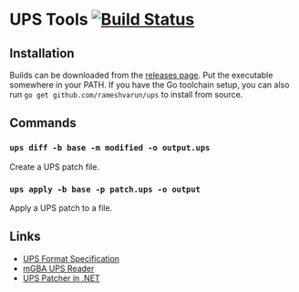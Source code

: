 # UPS Tools [![Build Status](https://travis-ci.org/rameshvarun/ups.svg)](https://travis-ci.org/rameshvarun/ups)

## Installation

Builds can be downloaded from the [releases page](https://github.com/rameshvarun/ups/releases/latest). Put the executable somewhere in your PATH. If you have the Go toolchain setup, you can also run `go get github.com/rameshvarun/ups` to install from source.

## Commands

### `ups diff -b base -m modified -o output.ups`
Create a UPS patch file.

### `ups apply -b base -p patch.ups -o output`
Apply a UPS patch to a file.

## Links
- [UPS Format Specification](http://individual.utoronto.ca/dmeunier/ups-spec.pdf)
- [mGBA UPS Reader](https://github.com/mgba-emu/mgba/blob/master/src/util/patch-ups.c)
- [UPS Patcher in .NET](http://www.romhacking.net/utilities/606/)
